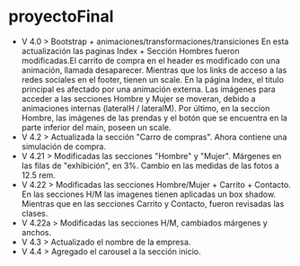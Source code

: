 # proyectoFinal

- V 4.0 > Bootstrap + animaciones/transformaciones/transiciones
En esta actualización las paginas Index + Sección Hombres fueron modificadas.El carrito de compra en el header es modificado con una animación, llamada desaparecer. Mientras que los links de acceso a las redes sociales en el footer, tienen un scale. En la página Index, el titulo principal es afectado por una animación externa. Las imágenes para acceder a las secciones Hombre y Mujer se moveran, debido a animaciones internas (lateralH / lateralM). Por último, en la seccion Hombre, las imágenes de las prendas y el botón que se encuentra en la parte inferior del main, poseen un scale.
- V 4.2 > Actualizada la sección "Carro de compras". Ahora contiene una simulación de compra.
- V 4.21 > Modificadas las secciones "Hombre" y "Mujer". Márgenes en las filas de "exhibición", en 3%. Cambio en las medidas de las fotos a 12.5 rem.
- V 4.22 > Modificadas las secciones Hombre/Mujer + Carrito + Contacto. En las secciones H/M las imagenes tienen aplicadas un box shadow. Mientras que en las secciones Carrito y Contacto, fueron revisadas las clases. 
- V 4.22a > Modificadas las secciones H/M, cambiados márgenes y anchos.
- V 4.3 > Actualizado el nombre de la empresa.
- V 4.4 > Agregado el carousel a la sección inicio.
